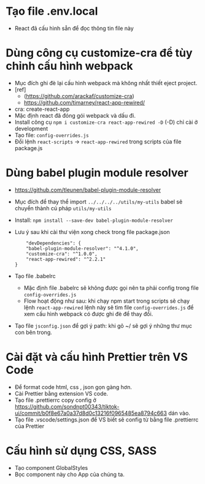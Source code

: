 # Tạo file .env.local

-   React đã cấu hình sẵn để đọc thông tin file này

# Dùng công cụ customize-cra để tùy chỉnh cấu hình webpack

-   Mục đích ghi đè lại cấu hình webpack mà không nhất thiết eject project.
-   [ref]
    -   (https://github.com/arackaf/customize-cra)
    -   https://github.com/timarney/react-app-rewired/
-   cra: create-react-app
-   Mặc định react đã đóng gói webpack và dấu đi.
-   Install công cụ `npm i customize-cra react-app-rewired -D` (-D) chỉ cài ở development
-   Tạo file: `config-overrides.js`
-   Đổi lệnh `react-scripts` -> `react-app-rewired` trong scripts của file package.js

# Dùng babel plugin module resolver

-   https://github.com/tleunen/babel-plugin-module-resolver
-   Mục đích để thay thể import `../../../../utils/my-utils` babel sẽ chuyển thành cú pháp `utils/my-utils`
-   Install: `npm install --save-dev babel-plugin-module-resolver`
-   Lưu ý sau khi cài thư viện xong check trong file package.json

    ```
        "devDependencies": {
        "babel-plugin-module-resolver": "^4.1.0",
        "customize-cra": "^1.0.0",
        "react-app-rewired": "^2.2.1"
    }
    ```

-   Tạo file .babelrc

    -   Mặc định file .babelrc sẽ không được gọi nên ta phải config trong file `config-overrides.js`
    -   Flow hoạt động như sau: khi chạy npm start trong scripts sẽ chạy lệnh `react-app-rewired` lệnh này sẽ tìm file `config-overrides.js` để xem cấu hình webpack có được ghi đè để thay đổi.

-   Tạo file `jsconfig.json` để gợi ý path: khi gõ ~/ sẽ gợi ý những thư mục con bên trong.

# Cài đặt và cấu hình Prettier trên VS Code

-   Để format code html, css , json gọn gàng hơn.
-   Cài Prettier bằng extension VS code.
-   Tạo file .prettierrc copy config ở https://github.com/sondnpt00343/tiktok-ui/commit/b0f8e67a0a37d8d0c13216f0965485ea8794c663 dán vào.
-   Tạo file .vscode/settings.json để VS biết sẽ config từ bằng file .prettierrc của Prettier

# Cấu hình sử dụng CSS, SASS

-   Tạo component GlobalStyles
-   Bọc component này cho App của chúng ta.

